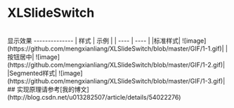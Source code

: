 # XLSlideSwitch
<br>
显示效果
--------------
| 样式 | 示例 |
| ---- | ---- |
|标准样式| ![image](https://github.com/mengxianliang/XLSlideSwitch/blob/master/GIF/1-1.gif)|
|按钮居中| ![image](https://github.com/mengxianliang/XLSlideSwitch/blob/master/GIF/1-2.gif)|
|Segmented样式| ![image](https://github.com/mengxianliang/XLSlideSwitch/blob/master/GIF/1-3.gif)|
<br>
## 实现原理请参考[我的博文](http://blog.csdn.net/u013282507/article/details/54022276)
